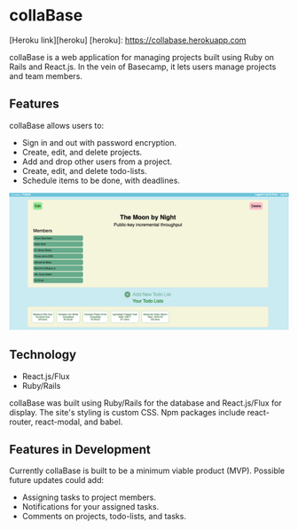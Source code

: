 # collaBase

[Heroku link][heroku]
[heroku]: https://collabase.herokuapp.com

collaBase is a web application for managing projects built using Ruby on Rails and React.js. In the vein of Basecamp, it lets users manage projects and team members.

## Features

collaBase allows users to:

* Sign in and out with password encryption.
* Create, edit, and delete projects.
* Add and drop other users from a project.
* Create, edit, and delete todo-lists.
* Schedule items to be done, with deadlines.

![Project Main Page](https://github.com/SpruceWillis/Collabase/blob/master/docs/screenshots/mainPage.png)

## Technology

* React.js/Flux
* Ruby/Rails

collaBase was built using Ruby/Rails for the database and React.js/Flux for display. The site's styling is custom CSS. Npm packages include react-router, react-modal, and babel.

## Features in Development

Currently collaBase is built to be a minimum viable product (MVP). Possible future updates could add:

* Assigning tasks to project members.
* Notifications for your assigned tasks.
* Comments on projects, todo-lists, and tasks. 
